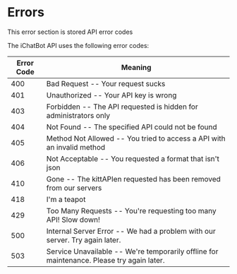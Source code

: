 # Errors

<aside class="notice">This error section is stored API error codes</aside>

The iChatBot API uses the following error codes:


Error Code | Meaning
---------- | -------
400 | Bad Request -- Your request sucks
401 | Unauthorized -- Your API key is wrong
403 | Forbidden -- The API requested is hidden for administrators only
404 | Not Found -- The specified API could not be found
405 | Method Not Allowed -- You tried to access a API with an invalid method
406 | Not Acceptable -- You requested a format that isn't json
410 | Gone -- The kittAPIen requested has been removed from our servers
418 | I'm a teapot
429 | Too Many Requests -- You're requesting too many API! Slow down!
500 | Internal Server Error -- We had a problem with our server. Try again later.
503 | Service Unavailable -- We're temporarily offline for maintenance. Please try again later.
